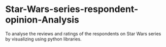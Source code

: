 # Star-Wars-series-respondent-opinion-Analysis

To analyse the reviews and ratings of the respondents on Star Wars series by visualizing using python libraries.
